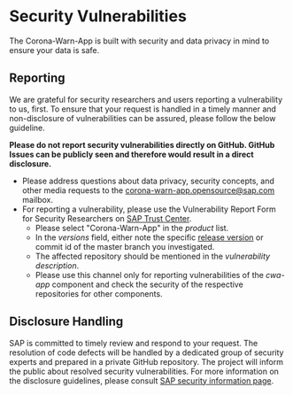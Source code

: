 # Security Vulnerabilities

The Corona-Warn-App is built with security and data privacy in mind to ensure your data is safe.

## Reporting

We are grateful for security researchers and users reporting a vulnerability to us, first. To ensure that your request is handled in a timely manner and non-disclosure of vulnerabilities can be assured, please follow the below guideline.

**Please do not report security vulnerabilities directly on GitHub. GitHub Issues can be publicly seen and therefore would result in a direct disclosure.**

* Please address questions about data privacy, security concepts, and other media requests to the corona-warn-app.opensource@sap.com mailbox.
* For reporting a vulnerability, please use the Vulnerability Report Form for Security Researchers on [SAP Trust Center](https://www.sap.com/about/trust-center/security/incident-management.html).
  * Please select "Corona-Warn-App" in the _product_ list.
  * In the _versions_ field, either note the specific [release version](https://github.com/corona-warn-app/cwa-app-android/releases) or commit id of the master branch you investigated.
  * The affected repository should be mentioned in the _vulnerability description_.
  * Please use this channel only for reporting vulnerabilities of the _cwa-app_ component and check the security of the respective repositories for other components.

## Disclosure Handling

SAP is committed to timely review and respond to your request. The resolution of code defects will be handled by a dedicated group of security experts and prepared in a private GitHub repository. The project will inform the public about resolved security vulnerabilities. For more information on the disclosure guidelines, please consult [SAP security information page](https://www.sap.com/about/trust-center/security/incident-management.html).
